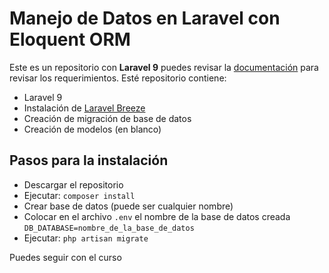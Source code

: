# Manejo de Datos en Laravel con Eloquent ORM
Este es un repositorio con **Laravel 9** puedes revisar la [documentación](https://laravel.com/docs/9.x) para revisar los requerimientos. Esté repositorio contiene:

- Laravel 9
- Instalación de [Laravel Breeze](https://laravel.com/docs/9.x/starter-kits#laravel-breeze)
- Creación de migración de base de datos
- Creación de modelos (en blanco)

## Pasos para la instalación
- Descargar el repositorio
- Ejecutar:
`composer install`
- Crear base de datos (puede ser cualquier nombre)
- Colocar en el archivo `.env` el nombre de la base de datos creada
`DB_DATABASE=nombre_de_la_base_de_datos`
- Ejecutar:
`php artisan migrate`

Puedes seguir con el curso
